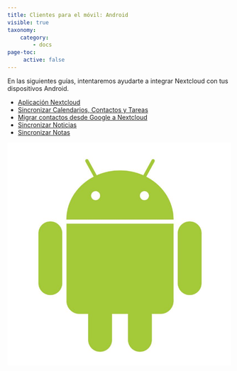 ```yaml
---
title: Clientes para el móvil: Android
visible: true
taxonomy:
    category:
        - docs
page-toc:
     active: false
---
```


En las siguientes guías, intentaremos ayudarte a integrar Nextcloud con tus dispositivos Android.

- [Aplicación Nextcloud](nextcloud-app)
- [Sincronizar Calendarios, Contactos y Tareas](calendars-contacts-and-tasks)
- [Migrar contactos desde Google a Nextcloud](https://howto.disroot.org/en/nextcloud/sync-with-your-cloud/android/migrating-contacts-from-google)
- [Sincronizar Noticias](using-news)
- [Sincronizar Notas](Using-notes)

![](android.jpg)

